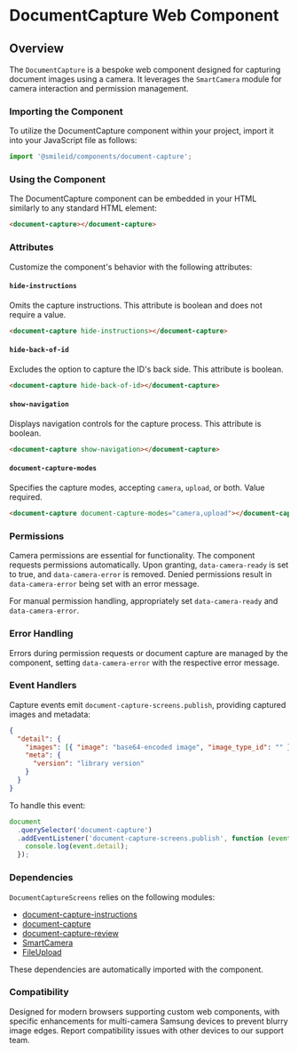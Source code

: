 # DocumentCapture Web Component

## Overview

The `DocumentCapture` is a bespoke web component designed for capturing document images using a camera. It leverages the `SmartCamera` module for camera interaction and permission management.

### Importing the Component

To utilize the DocumentCapture component within your project, import it into your JavaScript file as follows:

```js
import '@smileid/components/document-capture';
```

### Using the Component

The DocumentCapture component can be embedded in your HTML similarly to any standard HTML element:

```html
<document-capture></document-capture>
```

### Attributes

Customize the component's behavior with the following attributes:

#### `hide-instructions`

Omits the capture instructions. This attribute is boolean and does not require a value.

```html
<document-capture hide-instructions></document-capture>
```

#### `hide-back-of-id`

Excludes the option to capture the ID's back side. This attribute is boolean.

```html
<document-capture hide-back-of-id></document-capture>
```

#### `show-navigation`

Displays navigation controls for the capture process. This attribute is boolean.

```html
<document-capture show-navigation></document-capture>
```

#### `document-capture-modes`

Specifies the capture modes, accepting `camera`, `upload`, or both. Value required.

```html
<document-capture document-capture-modes="camera,upload"></document-capture>
```

### Permissions

Camera permissions are essential for functionality. The component requests permissions automatically. Upon granting, `data-camera-ready` is set to true, and `data-camera-error` is removed. Denied permissions result in `data-camera-error` being set with an error message.

For manual permission handling, appropriately set `data-camera-ready` and `data-camera-error`.

### Error Handling

Errors during permission requests or document capture are managed by the component, setting `data-camera-error` with the respective error message.

### Event Handlers

Capture events emit `document-capture-screens.publish`, providing captured images and metadata:

```json
{
  "detail": {
    "images": [{ "image": "base64-encoded image", "image_type_id": "" }],
    "meta": {
      "version": "library version"
    }
  }
}
```

To handle this event:

```js
document
  .querySelector('document-capture')
  .addEventListener('document-capture-screens.publish', function (event) {
    console.log(event.detail);
  });
```

### Dependencies

`DocumentCaptureScreens` relies on the following modules:

- [document-capture-instructions](./document-capture-instructions/README.md)
- [document-capture](./document-capture/README.md)
- [document-capture-review](./document-capture-review/README.md)
- [SmartCamera](../../../domain/camera/src/README.md)
- [FileUpload](../../../domain/file-upload/README.md)

These dependencies are automatically imported with the component.

### Compatibility

Designed for modern browsers supporting custom web components, with specific enhancements for multi-camera Samsung devices to prevent blurry image edges. Report compatibility issues with other devices to our support team.
